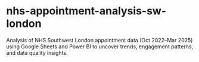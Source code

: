 # nhs-appointment-analysis-sw-london
Analysis of NHS Southwest London appointment data (Oct 2022–Mar 2025) using Google Sheets and Power BI to uncover trends, engagement patterns, and data quality insights.
